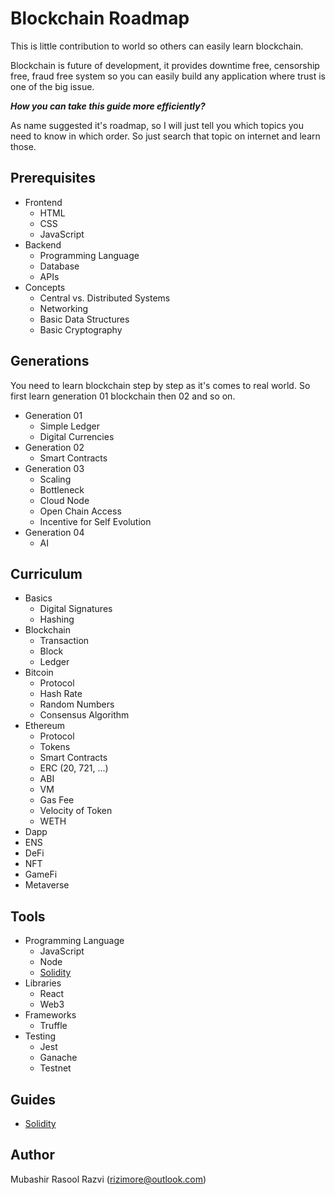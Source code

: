# Blockchain Roadmap
This is little contribution to world so others can easily learn blockchain.

Blockchain is future of development, it provides downtime free, censorship free, fraud free system so you can easily build any application where trust is one of the big issue.

***How you can take this guide more efficiently?***

As name suggested it's roadmap, so I will just tell you which topics you need to know in which order. So just search that topic on internet and learn those.

## Prerequisites
- Frontend
  - HTML
  - CSS
  - JavaScript
- Backend
  - Programming Language
  - Database
  - APIs
- Concepts
  - Central vs. Distributed Systems
  - Networking
  - Basic Data Structures
  - Basic Cryptography

## Generations
You need to learn blockchain step by step as it's comes to real world. So first learn generation 01 blockchain then 02 and so on.

- Generation 01
  - Simple Ledger
  - Digital Currencies
- Generation 02
  - Smart Contracts
- Generation 03
  - Scaling
  - Bottleneck
  - Cloud Node
  - Open Chain Access
  - Incentive for Self Evolution
- Generation 04
  - AI

## Curriculum
- Basics
  - Digital Signatures
  - Hashing
- Blockchain
  - Transaction
  - Block
  - Ledger
- Bitcoin
  - Protocol
  - Hash Rate
  - Random Numbers
  - Consensus Algorithm
- Ethereum
  - Protocol
  - Tokens
  - Smart Contracts
  - ERC (20, 721, ...)
  - ABI
  - VM
  - Gas Fee
  - Velocity of Token
  - WETH
- Dapp
- ENS
- DeFi
- NFT
- GameFi
- Metaverse

## Tools
- Programming Language
  - JavaScript
  - Node
  - [Solidity](docs/SOLIDITY.md)
- Libraries
  - React
  - Web3
- Frameworks
  - Truffle
- Testing
  - Jest
  - Ganache
  - Testnet

## Guides
- [Solidity](docs/SOLIDITY.md)

## Author
Mubashir Rasool Razvi (<rizimore@outlook.com>)
